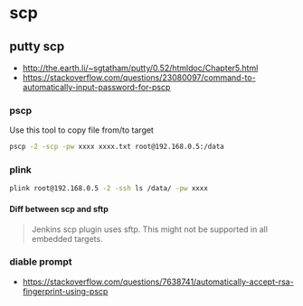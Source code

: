 # scp
## putty scp
* http://the.earth.li/~sgtatham/putty/0.52/htmldoc/Chapter5.html
* https://stackoverflow.com/questions/23080097/command-to-automatically-input-password-for-pscp

### pscp
Use this tool to copy file from/to target
```sh
pscp -2 -scp -pw xxxx xxxx.txt root@192.168.0.5:/data
```
### plink
```sh
plink root@192.168.0.5 -2 -ssh ls /data/ -pw xxxx
```
#### Diff between scp and sftp
> Jenkins scp plugin uses sftp. This might not be supported in all embedded targets.
### diable prompt
* https://stackoverflow.com/questions/7638741/automatically-accept-rsa-fingerprint-using-pscp
